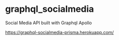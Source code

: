 # graphql_socialmedia

Social Media API built with Graphql Apollo

https://graphql-socialmedia-prisma.herokuapp.com/
